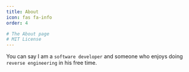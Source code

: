 ```yaml
---
title: About
icon: fas fa-info
order: 4

# The About page
# MIT License
---
```


You can say I am a `software developer` and someone who enjoys doing `reverse
engineering` in his free time.
